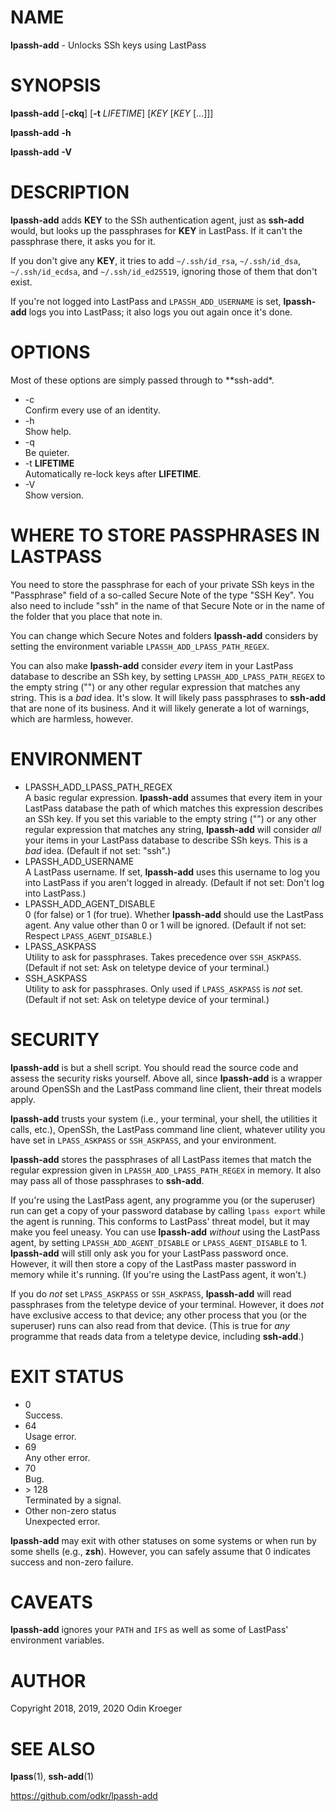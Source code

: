 # NAME

**lpassh-add** - Unlocks SSh keys using LastPass

# SYNOPSIS

**lpassh-add** \[**-ckq**\] \[**-t** *LIFETIME*\] \[*KEY* \[*KEY*
\[...\]\]\]

**lpassh-add** **-h**

**lpassh-add** **-V**

# DESCRIPTION

**lpassh-add** adds **KEY** to the SSh authentication agent, just as
**ssh-add** would, but looks up the passphrases for **KEY** in LastPass.
If it can't the passphrase there, it asks you for it.

If you don't give any **KEY**, it tries to add `~/.ssh/id_rsa`,
`~/.ssh/id_dsa`, `~/.ssh/id_ecdsa`, and `~/.ssh/id_ed25519`, ignoring
those of them that don't exist.

If you're not logged into LastPass and `LPASSH_ADD_USERNAME` is set,
**lpassh-add** logs you into LastPass; it also logs you out again once
it's done.

# OPTIONS

Most of these options are simply passed through to \*\*ssh-add\*.

  - \-c  
    Confirm every use of an identity.
  - \-h  
    Show help.
  - \-q  
    Be quieter.
  - \-t **LIFETIME**  
    Automatically re-lock keys after **LIFETIME**.
  - \-V  
    Show version.

# WHERE TO STORE PASSPHRASES IN LASTPASS

You need to store the passphrase for each of your private SSh keys in
the "Passphrase" field of a so-called Secure Note of the type "SSH Key".
You also need to include "ssh" in the name of that Secure Note or in the
name of the folder that you place that note in.

You can change which Secure Notes and folders **lpassh-add** considers
by setting the environment variable `LPASSH_ADD_LPASS_PATH_REGEX`.

You can also make **lpassh-add** consider *every* item in your LastPass
database to describe an SSh key, by setting
`LPASSH_ADD_LPASS_PATH_REGEX` to the empty string ("") or any other
regular expression that matches any string. This is a *bad* idea. It's
slow. It will likely pass passphrases to **ssh-add** that are none of
its business. And it will likely generate a lot of warnings, which are
harmless, however.

# ENVIRONMENT

  - LPASSH\_ADD\_LPASS\_PATH\_REGEX  
    A basic regular expression. **lpassh-add** assumes that every item
    in your LastPass database the path of which matches this expression
    describes an SSh key. If you set this variable to the empty string
    ("") or any other regular expression that matches any string,
    **lpassh-add** will consider *all* your items in your LastPass
    database to describe SSh keys. This is a *bad* idea. (Default if not
    set: "ssh".)
  - LPASSH\_ADD\_USERNAME  
    A LastPass username. If set, **lpassh-add** uses this username to
    log you into LastPass if you aren't logged in already. (Default if
    not set: Don't log into LastPass.)
  - LPASSH\_ADD\_AGENT\_DISABLE  
    0 (for false) or 1 (for true). Whether **lpassh-add** should use the
    LastPass agent. Any value other than 0 or 1 will be ignored.
    (Default if not set: Respect `LPASS_AGENT_DISABLE`.)
  - LPASS\_ASKPASS  
    Utility to ask for passphrases. Takes precedence over `SSH_ASKPASS`.
    (Default if not set: Ask on teletype device of your terminal.)
  - SSH\_ASKPASS  
    Utility to ask for passphrases. Only used if `LPASS_ASKPASS` is
    *not* set. (Default if not set: Ask on teletype device of your
    terminal.)

# SECURITY

**lpassh-add** is but a shell script. You should read the source code
and assess the security risks yourself. Above all, since **lpassh-add**
is a wrapper around OpenSSh and the LastPass command line client, their
threat models apply.

**lpassh-add** trusts your system (i.e., your terminal, your shell, the
utilities it calls, etc.), OpenSSh, the LastPass command line client,
whatever utility you have set in `LPASS_ASKPASS` or `SSH_ASKPASS`, and
your environment.

**lpassh-add** stores the passphrases of all LastPass itemes that match
the regular expression given in `LPASSH_ADD_LPASS_PATH_REGEX` in memory.
It also may pass all of those passphrases to **ssh-add**.

If you're using the LastPass agent, any programme you (or the superuser)
run can get a copy of your password database by calling `lpass export`
while the agent is running. This conforms to LastPass' threat model, but
it may make you feel uneasy. You can use **lpassh-add** *without* using
the LastPass agent, by setting `LPASSH_ADD_AGENT_DISABLE` or
`LPASS_AGENT_DISABLE` to 1. **lpassh-add** will still only ask you for
your LastPass password once. However, it will then store a copy of the
LastPass master password in memory while it's running. (If you're using
the LastPass agent, it won't.)

If you do *not* set `LPASS_ASKPASS` or `SSH_ASKPASS`, **lpassh-add**
will read passphrases from the teletype device of your terminal.
However, it does *not* have exclusive access to that device; any other
process that you (or the superuser) runs can also read from that device.
(This is true for *any* programme that reads data from a teletype
device, including **ssh-add**.)

# EXIT STATUS

  - 0  
    Success.
  - 64  
    Usage error.
  - 69  
    Any other error.
  - 70  
    Bug.
  - \> 128  
    Terminated by a signal.
  - Other non-zero status  
    Unexpected error.

**lpassh-add** may exit with other statuses on some systems or when run
by some shells (e.g., **zsh**). However, you can safely assume that 0
indicates success and non-zero failure.

# CAVEATS

**lpassh-add** ignores your `PATH` and `IFS` as well as some of
LastPass' environment variables.

# AUTHOR

Copyright 2018, 2019, 2020 Odin Kroeger

# SEE ALSO

**lpass**(1), **ssh-add**(1)

<https://github.com/odkr/lpassh-add>
